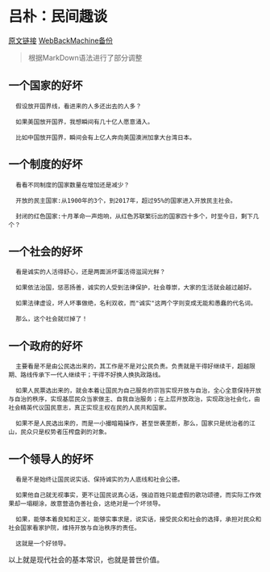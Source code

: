 # 吕朴：民间趣谈

[原文链接](https://2newcenturynet.blogspot.com/2022/05/blog-post_16.html) [WebBackMachine备份](https://web.archive.org/web/20220516191957/https://2newcenturynet.blogspot.com/2022/05/blog-post_16.html)

>根据MarkDown语法进行了部分调整

## 一个国家的好坏

      假设放开国界线，看进来的人多还出去的人多？

      如果美国放开国界，我想瞬间有几十亿人愿意涌入。

      比如中国放开国界，瞬间会有上亿人奔向美国澳洲加拿大台湾日本。

## 一个制度的好坏

      看看不同制度的国家数量在增加还是减少？

      开放的民主国家:从1900年的3个，到2017年，超过95%的国家进入开放民主社会。

      封闭的红色国家:十月革命一声炮响，从红色苏联繁衍出的国家四十多个，时至今日，剩下几个？

## 一个社会的好坏

      看是诚实的人活得舒心，还是两面派坏蛋活得滋润光鲜？

      如果依法治国，惩恶扬善，诚实的人受到法律保护，社会尊崇，大家的生活就会越过越好。

      如果法律虚设，坏人坏事做绝，名利双收，而"诚实"这两个字则变成无能和愚蠢的代名词。

      那么，这个社会就烂掉了！

## 一个政府的好坏

      主要看是不是由公民选出来的，其工作是不是对公民负责。负责就是干得好继续干，超越限期、路线传承下一代人继续干；干得不好换人换执政路线。

      如果人民票选出来的，就会本着让国民为自己服务的宗旨实现开放与自治，全心全意保持开放与自治的秩序，实现基层民众当家做主、自我自治服务；在上层开放政治，实现政治社会化，由社会精英代议国民意志，真正实现主权在民的人民共和国家。

      如果不是人民选出来的，而是一小撮暗箱操作，甚至世袭垄断，那么，国家只是统治者的江山，民众只是权势者压榨盘剥的对象。

## 一个领导人的好坏

      看是不是始终让国民说实话、保持诚实的为人底线和社会公德。

      如果他自己就无视事实，更不让国民说真心话，强迫百姓只能虚假的歌功颂德，而实际工作效果却一塌糊涂，故意营造伪善社会，这绝对是一个坏领导。

      如果，能够本着良知和正义，能够实事求是，说实话，接受民众和社会的选择，承担对民众和社会国家看家护院，维持开放与自治秩序的责任。
        
      这就是一个好领导。

以上就是现代社会的基本常识，也就是普世价值。
